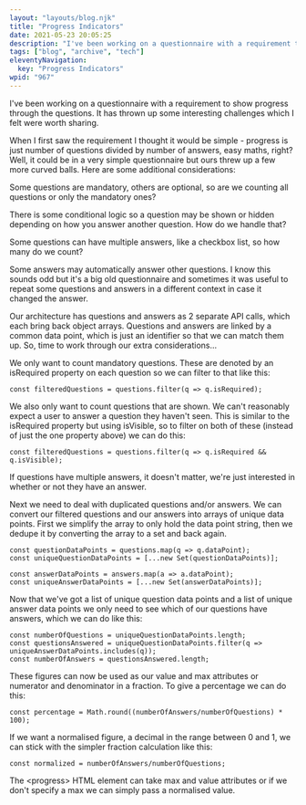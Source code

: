 ```yaml
---
layout: "layouts/blog.njk"
title: "Progress Indicators"
date: 2021-05-23 20:05:25
description: "I've been working on a questionnaire with a requirement to show progress through the questions"
tags: ["blog", "archive", "tech"]
eleventyNavigation:
  key: "Progress Indicators"
wpid: "967"
---
```


<p>I've been working on a questionnaire with a requirement to show progress through the questions. It has thrown up some interesting challenges which I felt were worth sharing.</p>

<p>When I first saw the requirement I thought it would be simple - progress is just number of questions divided by number of answers, easy maths, right? Well, it could be in a very simple questionnaire but ours threw up a few more curved balls. Here are some additional considerations:</p>

<p>Some questions are mandatory, others are optional, so are we counting all questions or only the mandatory ones?</p>

<p>There is some conditional logic so a question may be shown or hidden depending on how you answer another question. How do we handle that?</p>

<p>Some questions can have multiple answers, like a checkbox list, so how many do we count?</p>

<p>Some answers may automatically answer other questions. I know this sounds odd but it's a big old questionnaire and sometimes it was useful to repeat some questions and answers in a different context in case it changed the answer.</p>

<p>Our architecture has questions and answers as 2 separate API calls, which each bring back object arrays. Questions and answers are linked by a common data point, which is just an identifier so that we can match them up. So, time to work through our extra considerations...</p>

<p>We only want to count mandatory questions. These are denoted by an isRequired property on each question so we can filter to that like this:</p>

<pre class="wp-block-code"><code>const filteredQuestions = questions.filter(q =&gt; q.isRequired);</code></pre>
<!-- /wp:code -->

<p>We also only want to count questions that are shown. We can't reasonably expect a user to answer a question they haven't seen. This is similar to the isRequired property but using isVisible, so to filter on both of these (instead of just the one property above) we can do this:</p>

<pre class="wp-block-code"><code>const filteredQuestions = questions.filter(q =&gt; q.isRequired &amp;&amp; q.isVisible);</code></pre>
<!-- /wp:code -->

<p>If questions have multiple answers, it doesn't matter, we're just interested in whether or not they have an answer.</p>

<p>Next we need to deal with duplicated questions and/or answers. We can convert our filtered questions and our answers into arrays of unique data points. First we simplify the array to only hold the data point string, then we dedupe it by converting the array to a set and back again.</p>

<pre class="wp-block-code"><code>const questionDataPoints = questions.map(q =&gt; q.dataPoint);
const uniqueQuestionDataPoints = &#91;...new Set(questionDataPoints)];

const answerDataPoints = answers.map(a =&gt; a.dataPoint);
const uniqueAnswerDataPoints = &#91;...new Set(answerDataPoints)];</code></pre>
<!-- /wp:code -->

<p>Now that we've got a list of unique question data points and a list of unique answer data points we only need to see which of our questions have answers, which we can do like this:</p>

<pre class="wp-block-code"><code>const numberOfQuestions = uniqueQuestionDataPoints.length;
const questionsAnswered = uniqueQuestionDataPoints.filter(q =&gt; uniqueAnswerDataPoints.includes(q));
const numberOfAnswers = questionsAnswered.length;</code></pre>
<!-- /wp:code -->

<p>These figures can now be used as our value and max attributes or numerator and denominator in a fraction. To give a percentage we can do this:</p>

<pre class="wp-block-code"><code>const percentage = Math.round((numberOfAnswers/numberOfQuestions) * 100);</code></pre>
<!-- /wp:code -->

<p>If we want a normalised figure, a decimal in the range between 0 and 1, we can stick with the simpler fraction calculation like this:</p>

<pre class="wp-block-code"><code>const normalized = numberOfAnswers/numberOfQuestions;</code></pre>
<!-- /wp:code -->

<p>The &lt;progress&gt; HTML element can take max and value attributes or if we don't specify a max we can simply pass a normalised value.</p>
